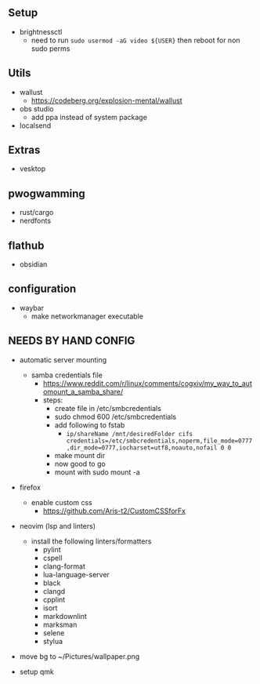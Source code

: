 

## Setup
- brightnessctl 
    - need to run `sudo usermod -aG video ${USER}` then reboot for non sudo perms

## Utils

- wallust
    - https://codeberg.org/explosion-mental/wallust
- obs studio
  - add ppa instead of system package
- localsend

## Extras

- vesktop

## pwogwamming

- rust/cargo 
- nerdfonts  

## flathub

- obsidian

## configuration

- waybar
  - make networkmanager executable

## NEEDS BY HAND CONFIG

- automatic server mounting
  - samba credentials file
    - <https://www.reddit.com/r/linux/comments/cogxiv/my_way_to_automount_a_samba_share/>
    - steps: 
        - create file in /etc/smbcredentials
        - sudo chmod 600 /etc/smbcredentials
        - add following to fstab
            - ```ip/shareName /mnt/desiredFolder cifs credentials=/etc/smbcredentials,noperm,file_mode=0777,dir_mode=0777,iocharset=utf8,noauto,nofail 0 0``` 
        - make mount dir
        - now good to go 
        - mount with sudo mount -a
- firefox
  - enable custom css
    - <https://github.com/Aris-t2/CustomCSSforFx>
- neovim (lsp and linters)
  - install the following linters/formatters
    - pylint
    - cspell
    - clang-format
    - lua-language-server
    - black
    - clangd
    - cpplint
    - isort
    - markdownlint
    - marksman
    - selene
    - stylua

- move bg to ~/Pictures/wallpaper.png
- setup qmk
